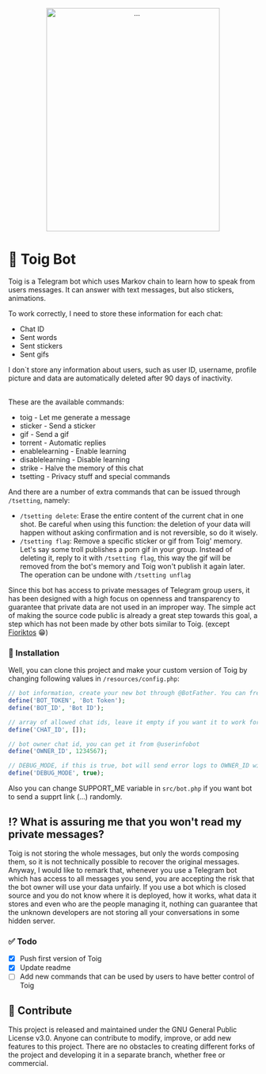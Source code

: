 <p align="center">
	<img src="https://i.imgur.com/Wul7sMI.png" height="450" width="350" alt="..." />
</p>

#  🐸 Toig Bot

Toig is a Telegram bot which uses Markov chain to learn how to speak from users messages. It can answer with text messages, but also stickers, animations.

To work correctly, I need to store these information for each chat:
- Chat ID
- Sent words
- Sent stickers
- Sent gifs

I don`t store any information about users, such as user ID, username, profile picture
and data are automatically deleted after 90 days of inactivity.

 <br>
 These are the available commands:

- toig - Let me generate a message
- sticker - Send a sticker
- gif - Send a gif
- torrent - Automatic replies
- enablelearning - Enable learning
- disablelearning - Disable learning
- strike - Halve the memory of this chat
- tsetting - Privacy stuff and special commands

And there are a number of extra commands that can be issued through `/tsetting`, namely:

- `/tsetting delete`: Erase the entire content of the current chat in one shot. Be careful when using this function: the deletion of your data will happen without asking confirmation and is not reversible, so do it wisely.
- `/tsetting flag`:  Remove a specific sticker or gif from Toig' memory. Let's say some troll publishes a porn gif in your group. Instead of deleting it, reply to it with `/tsetting flag`, this way the gif will be removed from the bot's memory and Toig won't publish it again later. The operation can be undone with `/tsetting unflag`

Since this bot has access to private messages of Telegram group users, it has been designed with a high focus on openness and transparency to guarantee that private data are not used in an improper way. The simple act of making the source code public is already a great step towards this goal, a step which has not been made by other bots similar to Toig. (except [Fioriktos](https://github.com/FiorixF1/fioriktos-bot) 😁)



### 🔑 Installation

Well, you can clone this project and make your custom version of Toig by changing following values in `/resources/config.php`:

```php
// bot information, create your new bot through @BotFather. You can freely choose its name and profile picture, while as a list of commands, copy-paste the one at the top of this page
define('BOT_TOKEN', 'Bot Token'); 
define('BOT_ID', 'Bot ID');

// array of allowed chat ids, leave it empty if you want it to work for all chats
define('CHAT_ID', []);

// bot owner chat id, you can get it from @userinfobot
define('OWNER_ID', 1234567);

// DEBUG_MODE, if this is true, bot will send error logs to OWNER_ID with some deteils
define('DEBUG_MODE', true);

```

Also you can change SUPPORT_ME variable in `src/bot.php` if you want bot to send a supprt link (...) randomly.

## ⁉️ What is assuring me that you won't read my private messages?
Toig is not storing the whole messages, but only the words composing them, so it is not technically possible to recover the original messages. Anyway, I would like to remark that, whenever you use a Telegram bot which has access to all messages you send, you are accepting the risk that the bot owner will use your data unfairly. If you use a bot which is closed source and you do not know where it is deployed, how it works, what data it stores and even who are the people managing it, nothing can guarantee that the unknown developers are not storing all your conversations in some hidden server.


### ✅ Todo
- [x] Push first version of Toig
- [x] Update readme
- [ ] Add new commands that can be used by users to have better control of Toig

## 🤝 Contribute
This project is released and maintained under the GNU General Public License v3.0. Anyone can contribute to modify, improve, or add new features to this project. There are no obstacles to creating different forks of the project and developing it in a separate branch, whether free or commercial.

